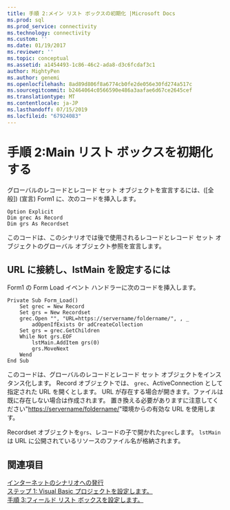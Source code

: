 ```yaml
---
title: 手順 2:メイン リスト ボックスの初期化 |Microsoft Docs
ms.prod: sql
ms.prod_service: connectivity
ms.technology: connectivity
ms.custom: ''
ms.date: 01/19/2017
ms.reviewer: ''
ms.topic: conceptual
ms.assetid: a1454493-1c86-46c2-ada8-d3c6fcdaf3c1
author: MightyPen
ms.author: genemi
ms.openlocfilehash: 8ad89d806f8a6774cb0fe2de056e30fd274a517c
ms.sourcegitcommit: b2464064c0566590e486a3aafae6d67ce2645cef
ms.translationtype: MT
ms.contentlocale: ja-JP
ms.lasthandoff: 07/15/2019
ms.locfileid: "67924083"
---
```

# <a name="step-2-initialize-the-main-list-box"></a>手順 2:Main リスト ボックスを初期化する
グローバルのレコードとレコード セット オブジェクトを宣言するには、([全般]) (宣言) Form1 に、次のコードを挿入します。  
  
```  
Option Explicit  
Dim grec As Record  
Dim grs As Recordset  
```  
  
 このコードは、このシナリオでは後で使用されるレコードとレコード セット オブジェクトのグローバル オブジェクト参照を宣言します。  
  
## <a name="to-connect-to-a-url-and-populate-lstmain"></a>URL に接続し、lstMain を設定するには  
 Form1 の Form Load イベント ハンドラーに次のコードを挿入します。  
  
```  
Private Sub Form_Load()  
    Set grec = New Record  
    Set grs = New Recordset  
    grec.Open "", "URL=https://servername/foldername/", , _  
        adOpenIfExists Or adCreateCollection  
    Set grs = grec.GetChildren  
    While Not grs.EOF  
        lstMain.AddItem grs(0)  
        grs.MoveNext  
    Wend  
End Sub  
```  
  
 このコードは、グローバルのレコードとレコード セット オブジェクトをインスタンス化します。 Record オブジェクトでは、 `grec`、ActiveConnection として指定された URL を開くとします。 URL が存在する場合が開きます。ファイルは既に存在しない場合は作成されます。 置き換える必要がありますに注意してください"<https://servername/foldername/>"環境からの有効な URL を使用します。  
  
 Recordset オブジェクトを`grs`、レコードの子で開かれた`grec`します。 `lstMain`は URL に公開されているリソースのファイル名が格納されます。  
  
## <a name="see-also"></a>関連項目  
 [インターネットのシナリオへの発行](../../../ado/guide/data/internet-publishing-scenario.md)   
 [ステップ 1: Visual Basic プロジェクトを設定します。](../../../ado/guide/data/step-1-set-up-the-visual-basic-project.md)   
 [手順 3:フィールド リスト ボックスを設定します。](../../../ado/guide/data/step-3-populate-the-fields-list-box.md)
